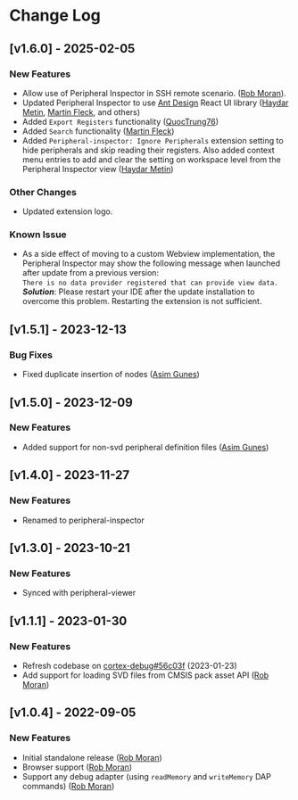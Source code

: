 # Change Log

## [v1.6.0] - 2025-02-05

### New Features

- Allow use of Peripheral Inspector in SSH remote scenario. ([Rob Moran](https://github.com/thegecko)).
- Updated Peripheral Inspector to use [Ant Design](https://ant.design/docs/react/introduce/) React UI library ([Haydar Metin](https://github.com/haydar-metin), [Martin Fleck](https://github.com/martin-fleck-at), and others)
- Added `Export Registers` functionality ([QuocTrung76](https://github.com/QuocTrung76))
- Added `Search` functionality ([Martin Fleck](https://github.com/martin-fleck-at))
- Added `Peripheral-inspector: Ignore Peripherals` extension setting to hide peripherals and skip reading their registers. Also added context menu entries to add and clear the setting on workspace level from the Peripheral Inspector view ([Haydar Metin](https://github.com/haydar-metin))

### Other Changes

- Updated extension logo.

### Known Issue

- As a side effect of moving to a custom Webview implementation, the Peripheral Inspector may show the following message when launched after update from a previous version:<br>
`There is no data provider registered that can provide view data.`<br>
***Solution***: Please restart your IDE after the update installation to overcome this problem. Restarting the extension is not sufficient.

## [v1.5.1] - 2023-12-13

### Bug Fixes

- Fixed duplicate insertion of nodes ([Asim Gunes](https://github.com/asimgunes))

## [v1.5.0] - 2023-12-09

### New Features

- Added support for non-svd peripheral definition files ([Asim Gunes](https://github.com/asimgunes))

## [v1.4.0] - 2023-11-27

### New Features

- Renamed to peripheral-inspector

## [v1.3.0] - 2023-10-21

### New Features

- Synced with peripheral-viewer

## [v1.1.1] - 2023-01-30

### New Features

- Refresh codebase on [cortex-debug#56c03f](https://github.com/Marus/cortex-debug/commit/056c03f01e008828e6527c571ef5c9adaf64083f) (2023-01-23)
- Add support for loading SVD files from CMSIS pack asset API ([Rob Moran](https://github.com/thegecko))

## [v1.0.4] - 2022-09-05

### New Features

- Initial standalone release ([Rob Moran](https://github.com/thegecko))
- Browser support ([Rob Moran](https://github.com/thegecko))
- Support any debug adapter (using `readMemory` and `writeMemory` DAP commands) ([Rob Moran](https://github.com/thegecko))
